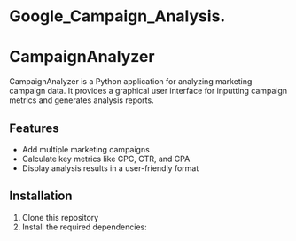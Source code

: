 # Google_Campaign_Analysis.
# CampaignAnalyzer

CampaignAnalyzer is a Python application for analyzing marketing campaign data. It provides a graphical user interface for inputting campaign metrics and generates analysis reports.

## Features

- Add multiple marketing campaigns
- Calculate key metrics like CPC, CTR, and CPA
- Display analysis results in a user-friendly format

## Installation

1. Clone this repository
2. Install the required dependencies:
